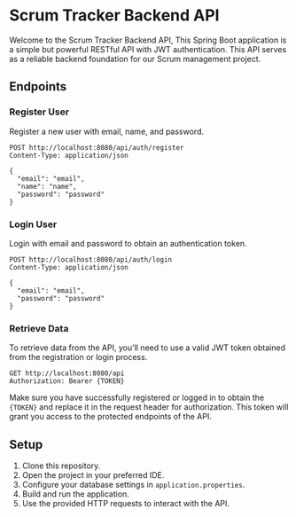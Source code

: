 # Scrum Tracker Backend API

Welcome to the Scrum Tracker Backend API, This Spring Boot application is a simple but powerful RESTful API with JWT authentication.
This API serves as a reliable backend foundation for our Scrum management project.

## Endpoints

### Register User

Register a new user with email, name, and password.

```http
POST http://localhost:8080/api/auth/register
Content-Type: application/json

{
  "email": "email",
  "name": "name",
  "password": "password"
}
```

### Login User

Login with email and password to obtain an authentication token.

```http
POST http://localhost:8080/api/auth/login
Content-Type: application/json

{
  "email": "email",
  "password": "password"
}
```

### Retrieve Data

To retrieve data from the API, you'll need to use a valid JWT token obtained from the registration or login process.

```http
GET http://localhost:8080/api
Authorization: Bearer {TOKEN}
```

Make sure you have successfully registered or logged in to obtain the `{TOKEN}` and replace it in the request header for authorization. This token will grant you access to the protected endpoints of the API.

## Setup

1. Clone this repository.
2. Open the project in your preferred IDE.
3. Configure your database settings in `application.properties`.
4. Build and run the application.
5. Use the provided HTTP requests to interact with the API.

